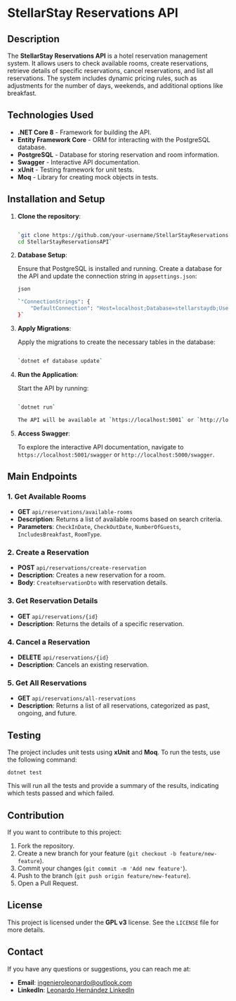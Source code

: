 # StellarStay Reservations API

Description
-----------

The **StellarStay Reservations API** is a hotel reservation management system. It allows users to check available rooms, create reservations, retrieve details of specific reservations, cancel reservations, and list all reservations. The system includes dynamic pricing rules, such as adjustments for the number of days, weekends, and additional options like breakfast.

Technologies Used
-----------------

-   **.NET Core 8** - Framework for building the API.
-   **Entity Framework Core** - ORM for interacting with the PostgreSQL database.
-   **PostgreSQL** - Database for storing reservation and room information.
-   **Swagger** - Interactive API documentation.
-   **xUnit** - Testing framework for unit tests.
-   **Moq** - Library for creating mock objects in tests.

Installation and Setup
----------------------

1.  **Clone the repository**:

    ```bash

    `git clone https://github.com/your-username/StellarStayReservationsAPI.git
    cd StellarStayReservationsAPI`

2.  **Database Setup**:

    Ensure that PostgreSQL is installed and running. Create a database for the API and update the connection string in `appsettings.json`:

    ```bash
    json

    `"ConnectionStrings": {
        "DefaultConnection": "Host=localhost;Database=stellarstaydb;Username=your_user;Password=your_password"
    }`

3.  **Apply Migrations**:

    Apply the migrations to create the necessary tables in the database:

    ```bash   

    `dotnet ef database update`

4.  **Run the Application**:

    Start the API by running:

    ```bash   

    `dotnet run`

    The API will be available at `https://localhost:5001` or `http://localhost:5000`.

5.  **Access Swagger**:

    To explore the interactive API documentation, navigate to `https://localhost:5001/swagger` or `http://localhost:5000/swagger`.

Main Endpoints
--------------

### 1\. Get Available Rooms

-   **GET** `api/reservations/available-rooms`
-   **Description**: Returns a list of available rooms based on search criteria.
-   **Parameters**: `CheckInDate`, `CheckOutDate`, `NumberOfGuests`, `IncludesBreakfast`, `RoomType`.

### 2\. Create a Reservation

-   **POST** `api/reservations/create-reservation`
-   **Description**: Creates a new reservation for a room.
-   **Body**: `CreateRservationDto` with reservation details.

### 3\. Get Reservation Details

-   **GET** `api/reservations/{id}`
-   **Description**: Returns the details of a specific reservation.

### 4\. Cancel a Reservation

-   **DELETE** `api/reservations/{id}`
-   **Description**: Cancels an existing reservation.

### 5\. Get All Reservations

-   **GET** `api/reservations/all-reservations`
-   **Description**: Returns a list of all reservations, categorized as past, ongoing, and future.

Testing
-------

The project includes unit tests using **xUnit** and **Moq**. To run the tests, use the following command:

  `dotnet test`

This will run all the tests and provide a summary of the results, indicating which tests passed and which failed.

Contribution
------------

If you want to contribute to this project:

1.  Fork the repository.
2.  Create a new branch for your feature (`git checkout -b feature/new-feature`).
3.  Commit your changes (`git commit -m 'Add new feature'`).
4.  Push to the branch (`git push origin feature/new-feature`).
5.  Open a Pull Request.

License
-------

This project is licensed under the **GPL v3** license. See the `LICENSE` file for more details.

Contact
-------

If you have any questions or suggestions, you can reach me at:

-   **Email**: ingenieroleonardo@outlook.com
-   **LinkedIn**: [Leonardo Hernández LinkedIn](https://www.linkedin.com/in/leo7962/)

